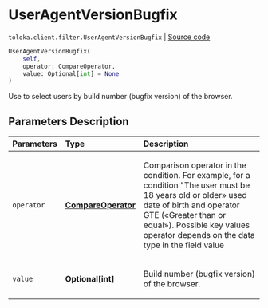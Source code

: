 # UserAgentVersionBugfix
`toloka.client.filter.UserAgentVersionBugfix` | [Source code](https://github.com/Toloka/toloka-kit/blob/v0.1.26/src/client/filter.py#L646)

```python
UserAgentVersionBugfix(
    self,
    operator: CompareOperator,
    value: Optional[int] = None
)
```

Use to select users by build number (bugfix version) of the browser.

## Parameters Description

| Parameters | Type | Description |
| :----------| :----| :-----------|
`operator`|**[CompareOperator](toloka.client.primitives.operators.CompareOperator.md)**|<p>Comparison operator in the condition. For example, for a condition &quot;The user must be 18 years old or older» used date of birth and operator GTE («Greater than or equal»). Possible key values operator depends on the data type in the field value</p>
`value`|**Optional\[int\]**|<p>Build number (bugfix version) of the browser.</p>
